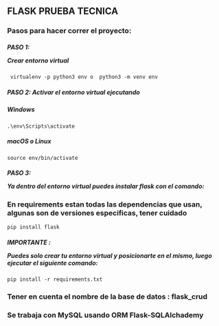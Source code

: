 ## FLASK PRUEBA TECNICA

### Pasos para hacer correr el proyecto:

##### PASO 1: <p>Crear entorno virtual

` virtualenv -p python3 env o  python3 -m venv env`</p>

##### PASO 2: Activar el entorno virtual ejecutando

##### Windows

`.\env\Scripts\activate`

##### macOS o Linux

`source env/bin/activate`

##### PASO 3: <p>Ya dentro del entorno virtual puedes instalar flask con el comando:

### En requirements estan todas las dependencias que usan, algunas son de versiones especificas, tener cuidado

`pip install flask`

##### IMPORTANTE : <p>Puedes solo crear tu entorno virtual y posicionarte en el mismo, luego ejecutar el siguiente comando: </p>

`pip install -r requirements.txt`

### Tener en cuenta el nombre de la base de datos : flask_crud

### Se trabaja con MySQL usando ORM Flask-SQLAlchademy
